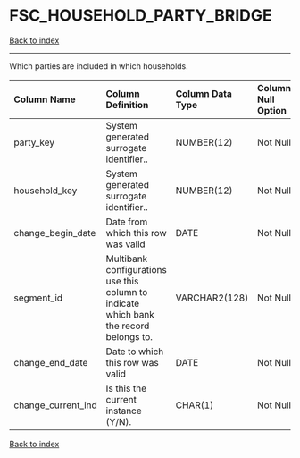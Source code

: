 # FSC_HOUSEHOLD_PARTY_BRIDGE

[Back to index](./index.md)

---

Which parties are included in which households.

| Column Name        | Column Definition                                                                      | Column Data Type   | Column Null Option   | PK   | FK   |
|:-------------------|:---------------------------------------------------------------------------------------|:-------------------|:---------------------|:-----|:-----|
| party_key          | System generated surrogate identifier..                                                | NUMBER(12)         | Not Null             | No   | Yes  |
| household_key      | System generated surrogate identifier..                                                | NUMBER(12)         | Not Null             | No   | Yes  |
| change_begin_date  | Date from which this row was valid                                                     | DATE               | Not Null             | Yes  | No   |
| segment_id         | Multibank configurations use this column to indicate which bank the record belongs to. | VARCHAR2(128)      | Not Null             | No   | Yes  |
| change_end_date    | Date to which this row was valid                                                       | DATE               | Not Null             | No   | No   |
| change_current_ind | Is this the current instance (Y/N).                                                    | CHAR(1)            | Not Null             | No   | No   |

[Back to index](./index.md)